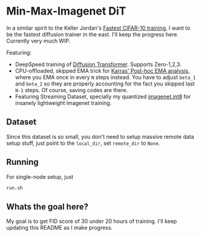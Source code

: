 # Min-Max-Imagenet DiT

In a similar spirit to the Keller Jordan's [Fastest CIFAR-10 training](https://github.com/KellerJordan/cifar10-airbench), I want to be the fastest diffusion trainer in the east. I'll keep the progress here. Currently very much WIP.

Featuring:

* DeepSpeed training of [Diffusion Transformer](https://arxiv.org/abs/2212.09748). Supports Zero-1,2,3.
* CPU-offloaded, skipped EMA trick for [Karras' Post-hoc EMA analysis](https://arxiv.org/abs/2312.02696v1), where you EMA once in every `N` steps instead. You have to adjust `beta_1` and `beta_2` so they are properly accounting for the fact you skipped last `N-1` steps. Of course, saving codes are there.
* Featuring Streaming Dataset, specially my quantized [imagenet.int8](https://github.com/cloneofsimo/imagenet.int8) for insanely lightweight imagenet training.

## Dataset

Since this dataset is so small, you don't need to setup massive remote data setup stuff, just point to the `local_dir`, set `remote_dir` to `None`. 

## Running

For single-node setup, just

```bash
run.sh
```

## Whats the goal here?

My goal is to get FID score of 30 under 20 hours of training. I'll keep updating this README as I make progress.


